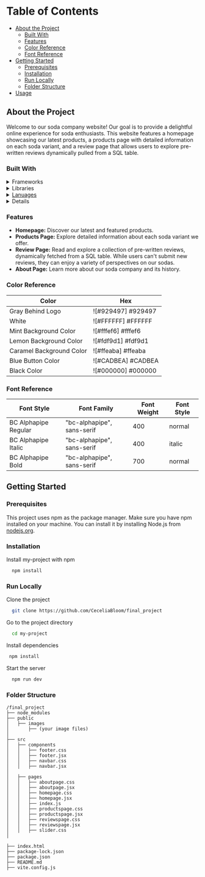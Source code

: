  <!-- Table of Contents -->
# Table of Contents

- [About the Project](#about-the-project)
  * [Built With](#built-with)
  * [Features](#features)
  * [Color Reference](#color-reference)
  * [Font Reference](#font-reference)
- [Getting Started](#getting-started)
  * [Prerequisites](#prerequisites)
  * [Installation](#installation)
  * [Run Locally](#run-locally)
  * [Folder Structure](#folder-structure)
- [Usage](#usage)

<!-- About the Project -->
## About the Project
Welcome to our soda company website! Our goal is to provide a delightful online experience for soda enthusiasts. This website features a homepage showcasing our latest products, a products page with detailed information on each soda variant, and a review page that allows users to explore pre-written reviews dynamically pulled from a SQL table.

<!-- Built With -->
### Built With

<details>
  <summary>Frameworks</summary>
  <ul>
    <li><a href="https://reactjs.org/">React.js</a></li>
    <li><a href="https://vitejs.dev">Vite.js</a></li>
  </ul>
</details>

<details>
   <summary>Libraries</summary>
   <ul>
    <li><a href="https://react-slideshow-image.netlify.app/?path=/docs/introduction--page">react-slideshow-imager</li>
      <li><a href="https://react-slick.neostack.com/docs/get-started">react-slick</li>
      <li><a href="https://fontawesome.com/docs">@fortawesome free-regular-svg-icons</li>
      <li><a href="https://fontawesome.com/docs">@fortawesome/react-fontawesome</li>
      <li><a href="https://reactrouter.com/en/main">react-router-dom</li>
  </ul>
</details>

<details>
   <summary>Lanuages</summary>
   <ul>
    <li>Javscript</li>
  </ul>
</details>

<details>
<summary>Database</summary>
  <ul>
    <li><a href="https://www.mysql.com/">MySQL</a></li>
  </ul>
</details>

  <!-- Features -->
### Features

- **Homepage:** Discover our latest and featured products.
- **Products Page:** Explore detailed information about each soda variant we offer.
- **Review Page:** Read and explore a collection of pre-written reviews, dynamically fetched from a SQL table. While users can't submit new reviews, they can enjoy a variety of perspectives on our sodas.
- **About Page:** Learn more about our soda company and its history.

<!-- Color Reference -->
### Color Reference

| Color             | Hex                                                                |
| ----------------- | ------------------------------------------------------------------ |
| Gray Behind Logo | ![#929497] #929497 |
| White | ![#FFFFFF] #FFFFFF |
| Mint Background Color | ![#fffef6] #fffef6 |
| Lemon Background Color | ![#fdf9d1] #fdf9d1 |
| Caramel Background Color | ![#ffeaba] #ffeaba |
| Blue Button Color | ![#CADBEA] #CADBEA |
| Black Color | ![#000000] #000000 |

<!-- Font Reference -->
### Font Reference
| Font Style              | Font Family           | Font Weight | Font Style |
|-------------------------|-----------------------|-------------|------------|
| BC Alphapipe Regular    | "bc-alphapipe", sans-serif | 400         | normal     |
| BC Alphapipe Italic     | "bc-alphapipe", sans-serif | 400         | italic     |
| BC Alphapipe Bold       | "bc-alphapipe", sans-serif | 700         | normal     |


  <!-- Getting Started -->
## Getting Started

  <!-- Prerequisites -->
### Prerequisites

This project uses npm as the package manager. Make sure you have npm installed on your machine. You can install it by installing Node.js from [nodejs.org](https://nodejs.org/).


  <!-- Installation -->
### Installation

Install my-project with npm

```bash
  npm install 
```

  <!-- Run Locally -->
### Run Locally

Clone the project

```bash
  git clone https://github.com/CeceliaBloom/final_project
```

Go to the project directory

```bash
  cd my-project
```

Install dependencies

```bash
 npm install 
```

Start the server

```bash
  npm run dev
```


### Folder Structure

```plaintext
/final_project
├── node_modules
├── public
│   ├── images
│       ├── (your image files)
│
├── src
│   ├── components
│   │   ├── footer.css
│   │   ├── footer.jsx
│   │   ├── navbar.css
│   │   ├── navbar.jsx
│
│   ├── pages
│   │   ├── aboutpage.css
│   │   ├── aboutpage.jsx
│   │   ├── homepage.css
│   │   ├── homepage.jsx
│   │   ├── index.js
│   │   ├── productspage.css
│   │   ├── productspage.jsx
│   │   ├── reviewspage.css
│   │   ├── reviewspage.jsx
│   │   ├── slider.css
│

├── index.html
├── package-lock.json
├── package.json
├── README.md
├── vite.config.js

